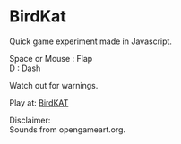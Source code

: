 # BirdKat  
  
Quick game experiment made in Javascript.  

Space or Mouse : Flap  
D : Dash  

Watch out for warnings.  
  
Play at: [BirdKAT](https://marcelomesmo.com/games/BirdKAT/)  
    
    
    
    
Disclaimer:   
Sounds from opengameart.org.  
